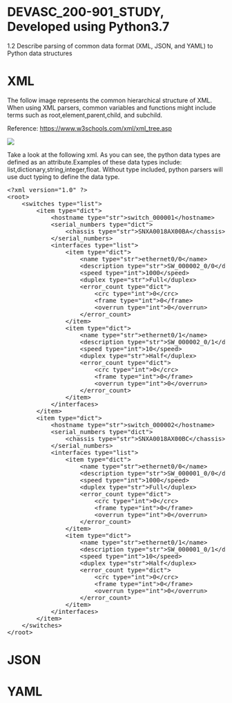 # DEVASC_200-901_STUDY, Developed using Python3.7
1.2 Describe parsing of common data format (XML, JSON, and YAML) to Python data structures

# XML

The follow image represents the common hierarchical structure of XML.  When using XML parsers, common variables and functions might include terms such as root,element,parent,child, and subchild.

Reference: https://www.w3schools.com/xml/xml_tree.asp

<img src="https://www.w3schools.com/xml/nodetree.gif">

Take a look at the following xml. As you can see, the python data types are defined as an attribute.Examples of these data types include: list,dictionary,string,integer,float.  Without type included, python parsers will use duct typing to define the data type.

<pre>
&lt;?xml version="1.0" ?>
&lt;root&gt;
	&lt;switches type="list"&gt;
		&lt;item type="dict"&gt;
			&lt;hostname type="str">switch_000001&lt;/hostname>
			&lt;serial_numbers type="dict">
				&lt;chassis type="str">SNXA0018AX00BA&lt;/chassis>
			&lt;/serial_numbers>
			&lt;interfaces type="list">
				&lt;item type="dict">
					&lt;name type="str">ethernet0/0&lt;/name>
					&lt;description type="str">SW_000002_0/0&lt;/description>
					&lt;speed type="int">1000&lt;/speed>
					&lt;duplex type="str">Full&lt;/duplex>
					&lt;error_count type="dict">
						&lt;crc type="int">0&lt;/crc>
						&lt;frame type="int">0&lt;/frame>
						&lt;overrun type="int">0&lt;/overrun>
					&lt;/error_count>
				&lt;/item>
				&lt;item type="dict">
					&lt;name type="str">ethernet0/1&lt;/name>
					&lt;description type="str">SW_000002_0/1&lt;/description>
					&lt;speed type="int">10&lt;/speed>
					&lt;duplex type="str">Half&lt;/duplex>
					&lt;error_count type="dict">
						&lt;crc type="int">0&lt;/crc>
						&lt;frame type="int">0&lt;/frame>
						&lt;overrun type="int">0&lt;/overrun>
					&lt;/error_count>
				&lt;/item>
			&lt;/interfaces>
		&lt;/item>
		&lt;item type="dict">
			&lt;hostname type="str">switch_000002&lt;/hostname>
			&lt;serial_numbers type="dict">
				&lt;chassis type="str">SNXA0018AX00BC&lt;/chassis>
			&lt;/serial_numbers>
			&lt;interfaces type="list">
				&lt;item type="dict">
					&lt;name type="str">ethernet0/0&lt;/name>
					&lt;description type="str">SW_000001_0/0&lt;/description>
					&lt;speed type="int">1000&lt;/speed>
					&lt;duplex type="str">Full&lt;/duplex>
					&lt;error_count type="dict">
						&lt;crc type="int">0&lt;/crc>
						&lt;frame type="int">0&lt;/frame>
						&lt;overrun type="int">0&lt;/overrun>
					&lt;/error_count>
				&lt;/item>
				&lt;item type="dict">
					&lt;name type="str">ethernet0/1&lt;/name>
					&lt;description type="str">SW_000001_0/1&lt;/description>
					&lt;speed type="int">10&lt;/speed>
					&lt;duplex type="str">Half&lt;/duplex>
					&lt;error_count type="dict">
						&lt;crc type="int">0&lt;/crc>
						&lt;frame type="int">0&lt;/frame>
						&lt;overrun type="int">0&lt;/overrun>
					&lt;/error_count>
				&lt;/item>
			&lt;/interfaces>
		&lt;/item>
	&lt;/switches>
&lt;/root>
</pre>

# JSON

# YAML

